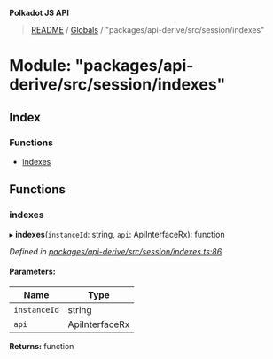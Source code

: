 **Polkadot JS API**

> [README](../README.md) / [Globals](../globals.md) / "packages/api-derive/src/session/indexes"

# Module: "packages/api-derive/src/session/indexes"

## Index

### Functions

* [indexes](_packages_api_derive_src_session_indexes_.md#indexes)

## Functions

### indexes

▸ **indexes**(`instanceId`: string, `api`: ApiInterfaceRx): function

*Defined in [packages/api-derive/src/session/indexes.ts:86](https://github.com/polkadot-js/api/blob/cb93cb34b/packages/api-derive/src/session/indexes.ts#L86)*

#### Parameters:

Name | Type |
------ | ------ |
`instanceId` | string |
`api` | ApiInterfaceRx |

**Returns:** function
